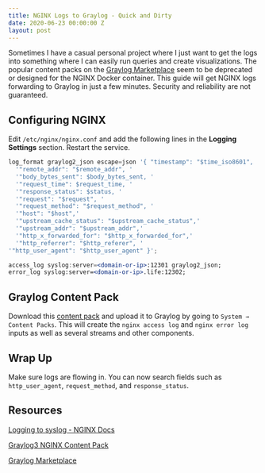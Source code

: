 ```yaml
---
title: NGINX Logs to Graylog - Quick and Dirty
date: 2020-06-23 00:00:00 Z
layout: post
---
```


Sometimes I have a casual personal project where I just want to get the logs into something where I can easily run queries and create visualizations. The popular content packs on the [Graylog Marketplace](https://marketplace.graylog.org/) seem to be deprecated or designed for the NGINX Docker container. This guide will get NGINX logs forwarding to Graylog in just a few minutes. Security and reliability are not guaranteed.

## Configuring NGINX

Edit `/etc/nginx/nginx.conf` and add the following lines in the **Logging Settings** section. Restart the service.

```jsx
log_format graylog2_json escape=json '{ "timestamp": "$time_iso8601", '
  '"remote_addr": "$remote_addr", '
  '"body_bytes_sent": $body_bytes_sent, '
  '"request_time": $request_time, '
  '"response_status": $status, '
  '"request": "$request", '
  '"request_method": "$request_method", '
  '"host": "$host",'
  '"upstream_cache_status": "$upstream_cache_status",'
  '"upstream_addr": "$upstream_addr",'
  '"http_x_forwarded_for": "$http_x_forwarded_for",'
  '"http_referrer": "$http_referer", '
'"http_user_agent": "$http_user_agent" }';

access_log syslog:server=<domain-or-ip>:12301 graylog2_json;
error_log syslog:server=<domain-or-ip>.life:12302;
```

## Graylog Content Pack

Download this [content pack](https://raw.githubusercontent.com/lewisgeorge-innoscale/graylog3-content-pack-nginx-docker/master/content_pack.json) and upload it to Graylog by going to `System → Content Packs`. This will create the `nginx access log` and `nginx error log` inputs as well as several streams and other components. 

## Wrap Up

Make sure logs are flowing in. You can now search fields such as `http_user_agent`, `request_method`, and `response_status`.

## Resources

[Logging to syslog - NGINX Docs](https://nginx.org/en/docs/syslog.html)

[Graylog3 NGINX Content Pack](https://github.com/lewisgeorge-innoscale/graylog3-content-pack-nginx-docker)

[Graylog Marketplace](https://marketplace.graylog.org/)